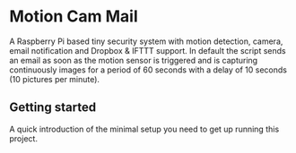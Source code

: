 # Motion Cam Mail

A Raspberry Pi based tiny security system with motion detection, camera,
email notification and Dropbox & IFTTT support. In default the script sends an
email as soon as the motion sensor is triggered and is capturing continuously
images for a period of 60 seconds with a delay of 10 seconds (10 pictures per minute).

## Getting started

A quick introduction of the minimal setup you need to get up running this project.
